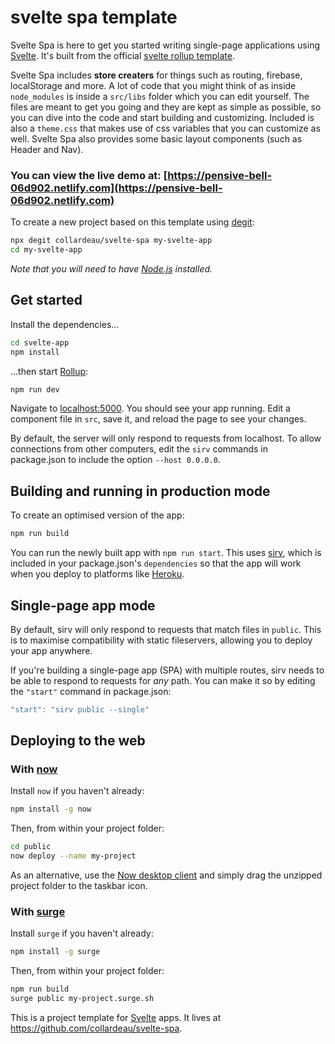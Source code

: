 # svelte spa template

Svelte Spa is here to get you started writing single-page applications using [Svelte](https://svelte.dev). It's built from the official [svelte rollup template](https://github.com/sveltejs/template).

Svelte Spa includes **store creaters** for things such as routing, firebase, localStorage and more. A lot of code that you might think of as inside `node_modules` is inside a `src/libs` folder which you can edit yourself. The files are meant to get you going and they are kept as simple as possible, so you can dive into the code and start building and customizing. Included is also a `theme.css` that makes use of css variables that you can customize as well. Svelte Spa also provides some basic layout components (such as Header and Nav). 

### You can view the live demo at: [https://pensive-bell-06d902.netlify.com](https://pensive-bell-06d902.netlify.com)

To create a new project based on this template using [degit](https://github.com/Rich-Harris/degit):

```bash
npx degit collardeau/svelte-spa my-svelte-app
cd my-svelte-app
```

_Note that you will need to have [Node.js](https://nodejs.org) installed._

## Get started

Install the dependencies...

```bash
cd svelte-app
npm install
```

...then start [Rollup](https://rollupjs.org):

```bash
npm run dev
```

Navigate to [localhost:5000](http://localhost:5000). You should see your app running. Edit a component file in `src`, save it, and reload the page to see your changes.

By default, the server will only respond to requests from localhost. To allow connections from other computers, edit the `sirv` commands in package.json to include the option `--host 0.0.0.0`.

## Building and running in production mode

To create an optimised version of the app:

```bash
npm run build
```

You can run the newly built app with `npm run start`. This uses [sirv](https://github.com/lukeed/sirv), which is included in your package.json's `dependencies` so that the app will work when you deploy to platforms like [Heroku](https://heroku.com).

## Single-page app mode

By default, sirv will only respond to requests that match files in `public`. This is to maximise compatibility with static fileservers, allowing you to deploy your app anywhere.

If you're building a single-page app (SPA) with multiple routes, sirv needs to be able to respond to requests for _any_ path. You can make it so by editing the `"start"` command in package.json:

```js
"start": "sirv public --single"
```

## Deploying to the web

### With [now](https://zeit.co/now)

Install `now` if you haven't already:

```bash
npm install -g now
```

Then, from within your project folder:

```bash
cd public
now deploy --name my-project
```

As an alternative, use the [Now desktop client](https://zeit.co/download) and simply drag the unzipped project folder to the taskbar icon.

### With [surge](https://surge.sh/)

Install `surge` if you haven't already:

```bash
npm install -g surge
```

Then, from within your project folder:

```bash
npm run build
surge public my-project.surge.sh
```

This is a project template for [Svelte](https://svelte.dev) apps. It lives at https://github.com/collardeau/svelte-spa.
